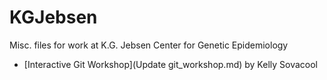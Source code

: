 # KGJebsen
Misc. files for work at K.G. Jebsen Center for Genetic Epidemiology

* [Interactive Git Workshop](Update git_workshop.md) by Kelly Sovacool

